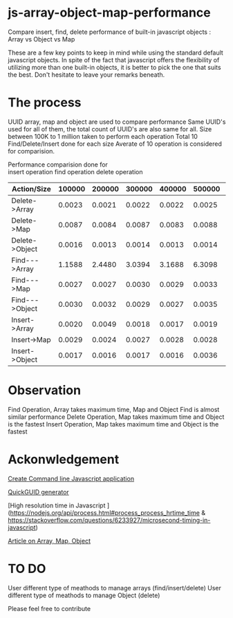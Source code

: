 # js-array-object-map-performance
Compare insert, find, delete performance of built-in javascript objects : Array vs Object vs Map

These are a few key points to keep in mind while using the standard default javascript objects. In spite of the fact that javascript offers the flexibility of utilizing more than one built-in objects, it is better to pick the one that suits the best. 
Don't hesitate to leave your remarks beneath.

# The process
UUID array, map and object are used to compare performance
Same UUID's used for all of them, the total count of UUID's are also same for all.
Size between 100K to 1 million taken to perform each operation
Total 10 Find/Delete/Insert done for each size
Averate of 10 operation is considered for comparision.


Performance comparision done for  
       insert operation
       find operation
      delete operation 

| Action/Size    | 100000 | 200000 | 300000 | 400000 | 500000 | 600000 | 700000 | 800000 | 900000  | 1000000 |
|----------------|--------|--------|--------|--------|--------|--------|--------|--------|---------|---------|
| Delete->Array  | 0.0023 | 0.0021 | 0.0022 | 0.0022 | 0.0025 | 0.0023 | 0.0026 | 0.0029 | 0.0030  | 0.0028  |
| Delete->Map    | 0.0087 | 0.0084 | 0.0087 | 0.0083 | 0.0088 | 0.0088 | 0.0090 | 0.0089 | 0.0088  | 0.0094  |
| Delete->Object | 0.0016 | 0.0013 | 0.0014 | 0.0013 | 0.0014 | 0.0014 | 0.0014 | 0.0211 | 0.0016  | 0.0019  |
| Find--->Array  | 1.1588 | 2.4480 | 3.0394 | 3.1688 | 6.3098 | 4.8208 | 6.7844 | 9.6759 | 11.3242 | 7.7778  |
| Find--->Map    | 0.0027 | 0.0027 | 0.0030 | 0.0029 | 0.0033 | 0.0026 | 0.0033 | 0.0038 | 0.0038  | 0.0044  |
| Find--->Object | 0.0030 | 0.0032 | 0.0029 | 0.0027 | 0.0035 | 0.0028 | 0.0029 | 0.0040 | 0.0040  | 0.0043  |
| Insert->Array  | 0.0020 | 0.0049 | 0.0018 | 0.0017 | 0.0019 | 0.0018 | 0.0018 | 0.0020 | 0.0023  | 0.0027  |
| Insert->Map    | 0.0029 | 0.0024 | 0.0027 | 0.0028 | 0.0028 | 0.0048 | 0.0028 | 0.0031 | 0.0036  | 0.0034  |
| Insert->Object | 0.0017 | 0.0016 | 0.0017 | 0.0016 | 0.0036 | 0.0017 | 0.0017 | 0.0022 | 0.0022  | 0.0026  |    
    
# Observation
   Find Operation, Array takes maximum time, Map and Object Find is almost similar performance
   Delete Operation, Map takes maximum time and Object is the fastest 
   Insert Operation, Map takes maximum time and Object is the fastest
# Ackonwledgement
[Create Command line Javascript application](https://opensource.com/article/18/7/node-js-interactive-cli)

[QuickGUID generator](https://stackoverflow.com/questions/105034/create-guid-uuid-in-javascript)

[High resolution time in Javascript ](https://nodejs.org/api/process.html#process_process_hrtime_time & https://stackoverflow.com/questions/6233927/microsecond-timing-in-javascript)

[Article on Array, Map, Object ](https://codeburst.io/array-vs-set-vs-map-vs-object-real-time-use-cases-in-javascript-es6-47ee3295329b)

# TO DO
   User different type of meathods to manage arrays (find/insert/delete)
   User different type of meathods to manage Object (delete)

Please feel free to contribute
